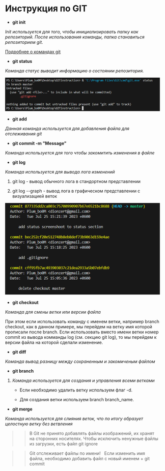# Инструкция по GIT

* **git init**

*Init используется для того, чтобы инициализировать папку как репозиторий.
После использования команды, папка становиться репозиторием git.*

[Подробнее о командах git](https://gbcdn.mrgcdn.ru/uploads/asset/3937510/attachment/187904bc7fa424abc113f5dda8b497ff.pdf)

* **git status**

*Команда статус выводит информацию о состоянии репозитория.*

![Пример вывода команды status!](status.PNG)

* **git add**

*Данная команда используется для добавления файла для отслеживания git*

* **git commit -m "Message"**

*Команда используется для того чтобы закомитить изменения в файле*

* **git log**

*Команда используется для вывода лога изменений*

1. git log - вывод обычного лога в стандортном представлении

2. git log --graph - вывод лога в графическом представлении с визуализацией веток



![Пример вывода команды log!](log.PNG)

* **git checkout**

 *Команда для смены ветки или версии файла*

 При этом если использовать команду с именем ветки, например branch checkout, как в данном примере, мы перейдем на ветку имя которой прописали после branch.
 Если использовать вместо имени ветки номер commit из вывода комманды log (см. секцию git log), то мы перейдем к версии файла на которой сделали изменение.

* **git diff**

*Команда вывод разницу между сохраненным и закомиченым файлом*

* **git branch**

1. *Команда используется для создания и управления всеми ветками*

   * Если необходимо удалить ветку используем флаг -d.

   * Для создания ветки используем branch branch_name.   

* **git merge**

*Команда используется для слияния веток, что по итогу образует целостную ветку без ветвления*

>> В Git не принято добавлять файлы
изображений, их хранят на сторонних
носителях. Чтобы исключить ненужные файлы
из загрузки, есть файл git ignore

>> Git отслеживает файлы по имени!  
Если изменить имя файла, необходимо добавить файл с новый именем + git commit